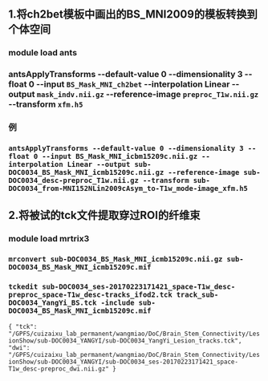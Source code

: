 ## 1.将ch2bet模板中画出的BS_MNI2009的模板转换到个体空间

### module load ants
### antsApplyTransforms --default-value 0 --dimensionality 3 --float 0 --input `BS_Mask_MNI_ch2bet` --interpolation Linear --output `mask_indv.nii.gz` --reference-image `preproc_T1w.nii.gz` --transform `xfm.h5`

### 例
### `antsApplyTransforms --default-value 0 --dimensionality 3 --float 0 --input BS_Mask_MNI_icbm15209c.nii.gz --interpolation Linear --output sub-DOC0034_BS_Mask_MNI_icmb15209c.nii.gz --reference-image sub-DOC0034_desc-preproc_T1w.nii.gz --transform sub-DOC0034_from-MNI152NLin2009cAsym_to-T1w_mode-image_xfm.h5`

## 2.将被试的tck文件提取穿过ROI的纤维束

### module load mrtrix3
### `mrconvert sub-DOC0034_BS_Mask_MNI_icmb15209c.nii.gz sub-DOC0034_BS_Mask_MNI_icmb15209c.mif`
### `tckedit sub-DOC0034_ses-20170223171421_space-T1w_desc-preproc_space-T1w_desc-tracks_ifod2.tck track_sub-DOC0034_YangYi_BS.tck -include sub-DOC0034_BS_Mask_MNI_icmb15209c.mif`


`{
    "tck": "/GPFS/cuizaixu_lab_permanent/wangmiao/DoC/Brain_Stem_Connectivity/LesionShow/sub-DOC0034_YANGYI/sub-DOC0034_YangYi_Lesion_tracks.tck",
    "dwi": "/GPFS/cuizaixu_lab_permanent/wangmiao/DoC/Brain_Stem_Connectivity/LesionShow/sub-DOC0034_YANGYI/sub-DOC0034_ses-20170223171421_space-T1w_desc-preproc_dwi.nii.gz"
}`




